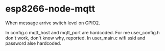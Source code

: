 esp8266-node-mqtt
=================

When message arrive switch level on GPIO2.

In config.c mqtt_host and mqtt_port are hardcoded. For me user_config.h don't work, don't know why, reported. In user_main.c wifi ssid and password alse hardcoded.

